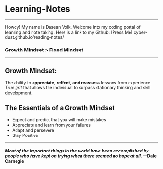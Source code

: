 # Learning-Notes
____
Howdy! My name is Dasean Volk. Welcome into my coding portal of leanring and note taking.
Here is a link to my Github: [Press Me] cyber-dust.github.io/reading-notes/

### Growth Mindset > Fixed Mindset
----

## Growth Mindset:
The ability to **appreciate, relfect, and reassess** lessons from experience. *True grit* that allows the individual to surpass stationary thinking and skill development. 

## The Essentials of a Growth Mindset
 * Expect and predict that you will make mistakes
 * Appreciate and learn from your failures
 * Adapt and persevere 
 * Stay Positive
---
#### *Most of the important things in the world have been accomplished by people who have kept on trying when there seemed no hope at all.* —Dale Carnegie




